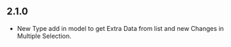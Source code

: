 ## 2.1.0

* New Type add in model to get Extra Data from list and new Changes in Multiple Selection.

